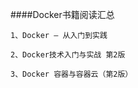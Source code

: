 ####Docker书籍阅读汇总
    
    1、Docker — 从入门到实践
    
    2、Docker技术入门与实战 第2版
    
    3、Docker 容器与容器云（第2版）